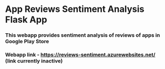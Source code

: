 # App Reviews Sentiment Analysis Flask App
### This webapp provides sentiment analysis of reviews of apps in Google Play Store
### Webapp link - https://reviews-sentiment.azurewebsites.net/ (link currently inactive)
